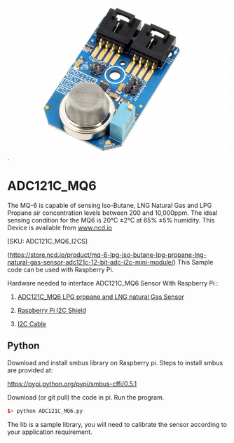 
[![ADC121C_MQ6](ADC121C_I2CGAS_MQ6.png)](https://store.ncd.io/product/mq-6-lpg-iso-butane-lpg-propane-lng-natural-gas-sensor-adc121c-12-bit-adc-i2c-mini-module/).

# ADC121C_MQ6
The MQ-6 is capable of sensing Iso-Butane, LNG Natural Gas and LPG Propane air concentration levels between 200 and 10,000ppm. The ideal sensing condition for the MQ6 is 20°C ±2°C at 65% ±5% humidity. 
This Device is available from www.ncd.io 

[SKU: ADC121C_MQ6_I2CS]

(https://store.ncd.io/product/mq-6-lpg-iso-butane-lpg-propane-lng-natural-gas-sensor-adc121c-12-bit-adc-i2c-mini-module/)
This Sample code can be used with Raspberry Pi.

Hardware needed to interface ADC121C_MQ6 Sensor With Raspberry Pi : 

1. <a href="https://store.ncd.io/product/mq-6-lpg-iso-butane-lpg-propane-lng-natural-gas-sensor-adc121c-12-bit-adc-i2c-mini-module/">ADC121C_MQ6 LPG propane and LNG natural Gas Sensor</a>

2. <a href="https://store.ncd.io/product/i2c-shield-for-raspberry-pi-3-pi2-with-outward-facing-i2c-port-terminates-over-hdmi-port/">Raspberry Pi I2C Shield</a>

3. <a href="https://store.ncd.io/product/i%C2%B2c-cable/">I2C Cable</a>

## Python

Download and install smbus library on Raspberry pi. Steps to install smbus are provided at:

https://pypi.python.org/pypi/smbus-cffi/0.5.1

Download (or git pull) the code in pi. Run the program.

```cpp
$> python ADC121C_MQ6.py
```

The lib is a sample library, you will need to calibrate the sensor according to your application requirement.
